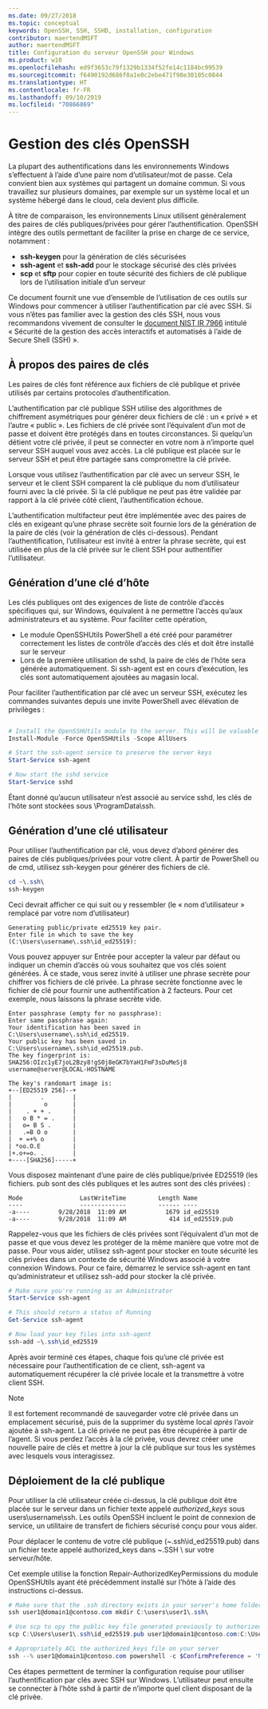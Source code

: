 ```yaml
---
ms.date: 09/27/2018
ms.topic: conceptual
keywords: OpenSSH, SSH, SSHD, installation, configuration
contributor: maertendMSFT
author: maertendMSFT
title: Configuration du serveur OpenSSH pour Windows
ms.product: w10
ms.openlocfilehash: ed9f3653c79f1329b1334f52fe14c1184bc99539
ms.sourcegitcommit: f6490192d686f0a1e0c2ebe471f98e30105c0844
ms.translationtype: HT
ms.contentlocale: fr-FR
ms.lasthandoff: 09/10/2019
ms.locfileid: "70866869"
---
```

# <a name="openssh-key-management"></a>Gestion des clés OpenSSH

La plupart des authentifications dans les environnements Windows s’effectuent à l’aide d’une paire nom d’utilisateur/mot de passe.
Cela convient bien aux systèmes qui partagent un domaine commun. Si vous travaillez sur plusieurs domaines, par exemple sur un système local et un système hébergé dans le cloud, cela devient plus difficile.

À titre de comparaison, les environnements Linux utilisent généralement des paires de clés publiques/privées pour gérer l’authentification.
OpenSSH intègre des outils permettant de faciliter la prise en charge de ce service, notamment :

* __ssh-keygen__ pour la génération de clés sécurisées
* __ssh-agent__ et __ssh-add__ pour le stockage sécurisé des clés privées
* __scp__ et __sftp__ pour copier en toute sécurité des fichiers de clé publique lors de l’utilisation initiale d’un serveur

Ce document fournit une vue d’ensemble de l’utilisation de ces outils sur Windows pour commencer à utiliser l’authentification par clé avec SSH. Si vous n’êtes pas familier avec la gestion des clés SSH, nous vous recommandons vivement de consulter le [document NIST IR 7966](http://nvlpubs.nist.gov/nistpubs/ir/2015/NIST.IR.7966.pdf) intitulé « Sécurité de la gestion des accès interactifs et automatisés à l’aide de Secure Shell (SSH) ».

## <a name="about-key-pairs"></a>À propos des paires de clés

Les paires de clés font référence aux fichiers de clé publique et privée utilisés par certains protocoles d’authentification. 

L’authentification par clé publique SSH utilise des algorithmes de chiffrement asymétriques pour générer deux fichiers de clé : un « privé » et l’autre « public ». Les fichiers de clé privée sont l’équivalent d’un mot de passe et doivent être protégés dans en toutes circonstances. Si quelqu’un détient votre clé privée, il peut se connecter en votre nom à n’importe quel serveur SSH auquel vous avez accès. La clé publique est placée sur le serveur SSH et peut être partagée sans compromettre la clé privée.

Lorsque vous utilisez l’authentification par clé avec un serveur SSH, le serveur et le client SSH comparent la clé publique du nom d’utilisateur fourni avec la clé privée. Si la clé publique ne peut pas être validée par rapport à la clé privée côté client, l’authentification échoue. 

L’authentification multifacteur peut être implémentée avec des paires de clés en exigeant qu’une phrase secrète soit fournie lors de la génération de la paire de clés (voir la génération de clés ci-dessous). Pendant l’authentification, l’utilisateur est invité à entrer la phrase secrète, qui est utilisée en plus de la clé privée sur le client SSH pour authentifier l’utilisateur. 

## <a name="host-key-generation"></a>Génération d’une clé d’hôte

Les clés publiques ont des exigences de liste de contrôle d’accès spécifiques qui, sur Windows, équivalent à ne permettre l’accès qu’aux administrateurs et au système. Pour faciliter cette opération, 

* Le module OpenSSHUtils PowerShell a été créé pour paramétrer correctement les listes de contrôle d’accès des clés et doit être installé sur le serveur
* Lors de la première utilisation de sshd, la paire de clés de l’hôte sera générée automatiquement. Si ssh-agent est en cours d’exécution, les clés sont automatiquement ajoutées au magasin local. 

Pour faciliter l’authentification par clé avec un serveur SSH, exécutez les commandes suivantes depuis une invite PowerShell avec élévation de privilèges :

```powershell

# Install the OpenSSHUtils module to the server. This will be valuable when deploying user keys.
Install-Module -Force OpenSSHUtils -Scope AllUsers

# Start the ssh-agent service to preserve the server keys
Start-Service ssh-agent

# Now start the sshd service
Start-Service sshd
```

Étant donné qu’aucun utilisateur n’est associé au service sshd, les clés de l’hôte sont stockées sous \ProgramData\ssh.


## <a name="user-key-generation"></a>Génération d’une clé utilisateur

Pour utiliser l’authentification par clé, vous devez d’abord générer des paires de clés publiques/privées pour votre client. À partir de PowerShell ou de cmd, utilisez ssh-keygen pour générer des fichiers de clé.

```powershell
cd ~\.ssh\
ssh-keygen
```

Ceci devrait afficher ce qui suit ou y ressembler (le « nom d’utilisateur » remplacé par votre nom d’utilisateur)

```
Generating public/private ed25519 key pair.
Enter file in which to save the key (C:\Users\username\.ssh\id_ed25519):
```

Vous pouvez appuyer sur Entrée pour accepter la valeur par défaut ou indiquer un chemin d’accès où vous souhaitez que vos clés soient générées. À ce stade, vous serez invité à utiliser une phrase secrète pour chiffrer vos fichiers de clé privée.
La phrase secrète fonctionne avec le fichier de clé pour fournir une authentification à 2 facteurs. Pour cet exemple, nous laissons la phrase secrète vide. 

```
Enter passphrase (empty for no passphrase): 
Enter same passphrase again: 
Your identification has been saved in C:\Users\username\.ssh\id_ed25519.
Your public key has been saved in C:\Users\username\.ssh\id_ed25519.pub.
The key fingerprint is: 
SHA256:OIzc1yE7joL2Bzy8!gS0j8eGK7bYaH1FmF3sDuMeSj8 username@server@LOCAL-HOSTNAME

The key's randomart image is:
+--[ED25519 256]--+
|        .        |
|         o       |
|    . + + .      |
|   o B * = .     |
|   o= B S .      |
|   .=B O o       |
|  + =+% o        |
| *oo.O.E         |
|+.o+=o. .        |
+----[SHA256]-----+
```

Vous disposez maintenant d’une paire de clés publique/privée ED25519 (les fichiers. pub sont des clés publiques et les autres sont des clés privées) :

```
Mode                LastWriteTime         Length Name
----                -------------         ------ ----
-a----        9/28/2018  11:09 AM           1679 id_ed25519
-a----        9/28/2018  11:09 AM            414 id_ed25519.pub
```

Rappelez-vous que les fichiers de clés privées sont l’équivalent d’un mot de passe et que vous devez les protéger de la même manière que votre mot de passe.
Pour vous aider, utilisez ssh-agent pour stocker en toute sécurité les clés privées dans un contexte de sécurité Windows associé à votre connexion Windows. Pour ce faire, démarrez le service ssh-agent en tant qu’administrateur et utilisez ssh-add pour stocker la clé privée. 

```powershell
# Make sure you're running as an Administrator
Start-Service ssh-agent

# This should return a status of Running
Get-Service ssh-agent

# Now load your key files into ssh-agent
ssh-add ~\.ssh\id_ed25519

```

Après avoir terminé ces étapes, chaque fois qu’une clé privée est nécessaire pour l’authentification de ce client, ssh-agent va automatiquement récupérer la clé privée locale et la transmettre à votre client SSH.

> [!NOTE]
> Il est fortement recommandé de sauvegarder votre clé privée dans un emplacement sécurisé, puis de la supprimer du système local *après* l’avoir ajoutée à ssh-agent.
> La clé privée ne peut pas être récupérée à partir de l’agent.
> Si vous perdez l’accès à la clé privée, vous devrez créer une nouvelle paire de clés et mettre à jour la clé publique sur tous les systèmes avec lesquels vous interagissez.

## <a name="deploying-the-public-key"></a>Déploiement de la clé publique

Pour utiliser la clé utilisateur créée ci-dessus, la clé publique doit être placée sur le serveur dans un fichier texte appelé *authorized_keys* sous users\username\ssh. Les outils OpenSSH incluent le point de connexion de service, un utilitaire de transfert de fichiers sécurisé conçu pour vous aider.

Pour déplacer le contenu de votre clé publique (~\.ssh\id_ed25519.pub) dans un fichier texte appelé authorized_keys dans ~\.SSH \ sur votre serveur/hôte.

Cet exemple utilise la fonction Repair-AuthorizedKeyPermissions du module OpenSSHUtils ayant été précédemment installé sur l’hôte à l’aide des instructions ci-dessus.

```powershell
# Make sure that the .ssh directory exists in your server's home folder
ssh user1@domain1@contoso.com mkdir C:\users\user1\.ssh\

# Use scp to opy the public key file generated previously to authorized_keys on your server
scp C:\Users\user1\.ssh\id_ed25519.pub user1@domain1@contoso.com:C:\Users\user1\.ssh\authorized_keys

# Appropriately ACL the authorized_keys file on your server  
ssh --% user1@domain1@contoso.com powershell -c $ConfirmPreference = 'None'; Repair-AuthorizedKeyPermission C:\Users\user1\.ssh\authorized_keys
```

Ces étapes permettent de terminer la configuration requise pour utiliser l’authentification par clés avec SSH sur Windows.
L’utilisateur peut ensuite se connecter à l’hôte sshd à partir de n’importe quel client disposant de la clé privée.

